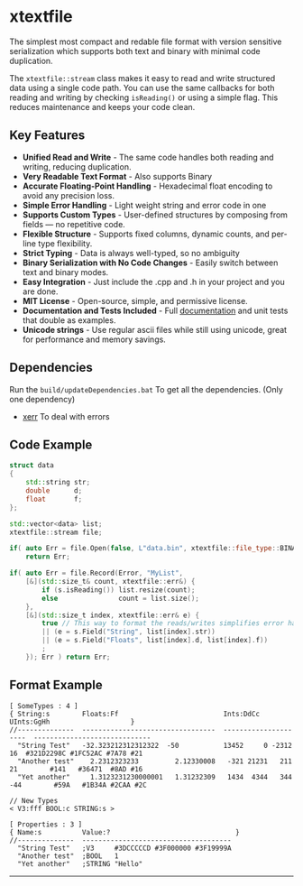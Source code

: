# xtextfile

The simplest most compact and redable file format with version sensitive serialization which supports both text and binary with minimal code duplication.

The `xtextfile::stream` class makes it easy to read and write structured data using a single code path. 
You can use the same callbacks for both reading and writing by checking `isReading()` or using a simple flag. 
This reduces maintenance and keeps your code clean.

## Key Features

* **Unified Read and Write** - The same code handles both reading and writing, reducing duplication.
* **Very Readable Text Format** - Also supports Binary
* **Accurate Floating-Point Handling** - Hexadecimal float encoding to avoid any precision loss.
* **Simple Error Handling** - Light weight string and error code in one
* **Supports Custom Types** - User-defined structures by composing from fields — no repetitive code.
* **Flexible Structure** - Supports fixed columns, dynamic counts, and per-line type flexibility.
* **Strict Typing** - Data is always well-typed, so no ambiguity
* **Binary Serialization with No Code Changes** - Easily switch between text and binary modes.
* **Easy Integration** - Just include the .cpp and .h in your project and you are done.
* **MIT License** - Open-source, simple, and permissive license.
* **Documentation and Tests Included** - Full [documentation](https://github.com/LIONant-depot/xtextfile/blob/main/documentation/documentation.md) and unit tests that double as examples.
* **Unicode strings** - Use regular ascii files while still using unicode, great for performance and memory savings.

## Dependencies

Run the ```build/updateDependencies.bat``` To get all the dependencies. (Only one dependency)

* [xerr](https://github.com/LIONant-depot/xerr) To deal with errors

## Code Example

```cpp
struct data
{
    std::string str;
    double      d; 
    float       f;
};

std::vector<data> list;
xtextfile::stream file;

if( auto Err = file.Open(false, L"data.bin", xtextfile::file_type::BINARY); Err)
    return Err;

if( auto Err = file.Record(Error, "MyList",
    [&](std::size_t& count, xtextfile::err&) {
        if (s.isReading()) list.resize(count);
        else               count = list.size();
    },
    [&](std::size_t index, xtextfile::err& e) {
        true // This way to format the reads/writes simplifies error handling 
        || (e = s.Field("String", list[index].str))
        || (e = s.Field("Floats", list[index].d, list[index].f))
        ;
    }); Err ) return Err;
```

## Format Example

```
[ SomeTypes : 4 ]
{ String:s        Floats:Ff                          Ints:DdCc              UInts:GgHh                    }
//--------------  ---------------------------------  ---------------------  -----------------------------
  "String Test"   -32.323212312312322  -50           13452     0 -2312  16  #321D2298C #1FC52AC #7A78 #21
  "Another test"    2.2312323233         2.12330008   -321 21231   211  21        #141   #36471  #8AD #16
  "Yet another"     1.3123231230000001   1.31232309   1434  4344   344 -44        #59A   #1B34A #2CAA #2C
                  
// New Types
< V3:fff BOOL:c STRING:s >

[ Properties : 3 ]
{ Name:s          Value:?                               }
//--------------  -------------------------------------
  "String Test"   ;V3     #3DCCCCCD #3F000000 #3F19999A
  "Another test"  ;BOOL   1                            
  "Yet another"   ;STRING "Hello"                      
```

---
